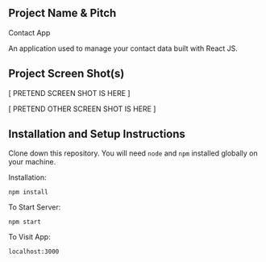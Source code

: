 ## Project Name & Pitch

Contact App

An application used to manage your contact data built with React JS.

## Project Screen Shot(s)

[ PRETEND SCREEN SHOT IS HERE ]

[ PRETEND OTHER SCREEN SHOT IS HERE ]

## Installation and Setup Instructions

Clone down this repository. You will need `node` and `npm` installed globally on your machine.

Installation:

`npm install`

To Start Server:

`npm start`

To Visit App:

`localhost:3000`
